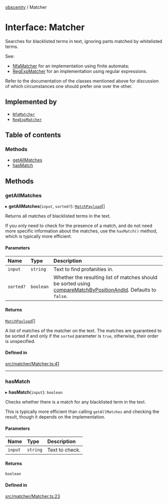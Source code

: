 [obscenity](../README.md) / Matcher

# Interface: Matcher

Searches for blacklisted terms in text, ignoring parts matched by whitelisted
terms.

See:
- [NfaMatcher](../classes/NfaMatcher.md) for an implementation using finite automata;
- [RegExpMatcher](../classes/RegExpMatcher.md) for an implementation using regular expressions.

Refer to the documentation of the classes mentioned above for discussion of
which circumstances one should prefer one over the other.

## Implemented by

- [`NfaMatcher`](../classes/NfaMatcher.md)
- [`RegExpMatcher`](../classes/RegExpMatcher.md)

## Table of contents

### Methods

- [getAllMatches](Matcher.md#getallmatches)
- [hasMatch](Matcher.md#hasmatch)

## Methods

### getAllMatches

▸ **getAllMatches**(`input`, `sorted?`): [`MatchPayload`](MatchPayload.md)[]

Returns all matches of blacklisted terms in the text.

If you only need to check for the presence of a match, and do not need
more specific information about the matches, use the `hasMatch()` method,
which is typically more efficient.

#### Parameters

| Name | Type | Description |
| :------ | :------ | :------ |
| `input` | `string` | Text to find profanities in. |
| `sorted?` | `boolean` | Whether the resulting list of matches should be sorted using [compareMatchByPositionAndId](../README.md#comparematchbypositionandid). Defaults to `false`. |

#### Returns

[`MatchPayload`](MatchPayload.md)[]

A list of matches of the matcher on the text. The matches are
guaranteed to be sorted if and only if the `sorted` parameter is `true`,
otherwise, their order is unspecified.

#### Defined in

[src/matcher/Matcher.ts:41](https://github.com/jo3-l/obscenity/blob/c0d50c3/src/matcher/Matcher.ts#L41)

___

### hasMatch

▸ **hasMatch**(`input`): `boolean`

Checks whether there is a match for any blacklisted term in the text.

This is typically more efficient than calling `getAllMatches` and
checking the result, though it depends on the implementation.

#### Parameters

| Name | Type | Description |
| :------ | :------ | :------ |
| `input` | `string` | Text to check. |

#### Returns

`boolean`

#### Defined in

[src/matcher/Matcher.ts:23](https://github.com/jo3-l/obscenity/blob/c0d50c3/src/matcher/Matcher.ts#L23)
